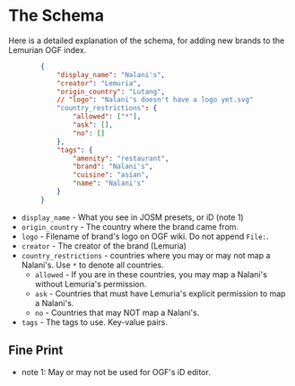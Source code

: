 # The Schema
Here is a detailed explanation of the schema, for adding new brands to
the Lemurian OGF index.

```json
        {
            "display_name": "Nalani's",
            "creator": "Lemuria",
            "origin_country": "Lutang",
            // "logo": "Nalani's doesn't have a logo yet.svg"
            "country_restrictions": {
                "allowed": ["*"],
                "ask": [],
                "no": []
            },
            "tags": {
                "amenity": "restaurant",
                "brand": "Nalani's",
                "cuisine": "asian",
                "name": "Nalani's"
            }
        }
```

* `display_name` - What you see in JOSM presets, or iD (note 1)
* `origin_country` - The country where the brand came from.
* `logo` - Filename of brand's logo on OGF wiki. Do not append `File:`.
* `creator` - The creator of the brand (Lemuria)
* `country_restrictions` - countries where you may or may not map a Nalani's.
  Use `*` to denote all countries.
  * `allowed` - If you are in these countries, you may map a Nalani's without
    Lemuria's permission.
  * `ask` - Countries that must have Lemuria's explicit permission to map a
    Nalani's.
  * `no` - Countries that may NOT map a Nalani's.
* `tags` - The tags to use. Key-value pairs.

## Fine Print
* note 1: May or may not be used for OGF's iD editor.
